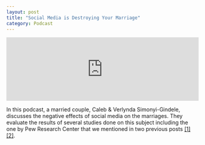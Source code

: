 ```yaml
---
layout: post
title: "Social Media is Destroying Your Marriage"
category: Podcast
---
```

<iframe width="100%" height="166" scrolling="no" frameborder="no" src="https://w.soundcloud.com/player/?url=https%3A//api.soundcloud.com/tracks/242786372&amp;color=ff9900"></iframe>

In this podcast, a married couple, Caleb & Verlynda Simonyi-Gindele, discusses the negative effects of social media on the marriages.
They evaluate the results of several studies done on this subject including the one by Pew Research Center that we mentioned in two previous posts 
[[1]](https://hasanbalci.github.io/CS513/research%20report/2017/03/07/Lenhard/)
[[2]](https://hasanbalci.github.io/CS513/research%20report/2017/03/14/Smith/).
